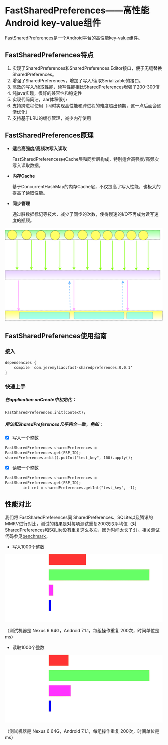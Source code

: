 # FastSharedPreferences——高性能Android key-value组件
FastSharedPreferences是一个Android平台的高性能key-value组件。
## FastSharedPreferences特点
1. 实现了SharedPreferences和SharedPreferences.Editor接口，便于无缝替换SharedPreferences。
2. 增强了SharedPreferences，增加了写入/读取Serializable的接口。
3. 高效的写入/读取性能，读写性能相比SharedPreferences增强了200-300倍
4. 纯java实现，很好的兼容性和稳定性
5. 实现代码简洁，aar体积很小
6. 支持跨进程使用（同时实现高性能和跨进程的难度超出预期，这一点后面会逐渐优化）
7. 支持基于LRU的缓存管理，减少内存使用

## FastSharedPreferences原理
- **适合高强度/高频次写入读取**

    FastSharedPreferences由Cache层和同步层构成，特别适合高强度/高频次写入读取数据。
- **内存Cache**

    基于ConcurrentHashMap的内存Cache层，不仅提高了写入性能，也极大的提高了读取性能。
- **同步管理**

    通过脏数据标记等技术，减少了同步的次数，使得慢速的I/O不再成为读写速度的瓶颈。

![fsp_principle](docs/imgs/fsp_principle.svg)
## FastSharedPreferences使用指南
### 接入

```
dependencies {
    compile 'com.jeremyliao:fast-sharedpreferences:0.0.1'
}
```

### 快速上手
##### 在application onCreate中初始化：

```
FastSharedPreferences.init(context);
```

##### 用法和SharedPreferences几乎完全一致，例如：
- [x] 写入一个整数

```
FastSharedPreferences sharedPreferences = FastSharedPreferences.get(FSP_ID);
sharedPreferences.edit().putInt("test_key", 100).apply();
```
- [x] 读取一个整数

```
FastSharedPreferences sharedPreferences = FastSharedPreferences.get(FSP_ID);
        int ret = sharedPreferences.getInt("test_key", -1);
```

## 性能对比
我们将 FastSharedPreferences同 SharedPreferences、SQLite以及腾讯的MMKV进行对比，测试的结果是对每项测试重复200次取平均值（对SharedPreferences和SQLite没有重复这么多次，因为时间太长了:)）。相关测试代码参见[benchmark](https://github.com/JeremyLiao/FastSharedPreferences/tree/master/FastSharedPreferences/app/src/main/java/com/jeremy/fspdemo/benchmark)。

- 写入1000个整数

![benchmark_write_int](docs/imgs/benchmark_write_int.svg)

（测试机器是 Nexus 6 64G，Android 7.1.1，每组操作重复 200次，时间单位是 ms）

- 读取1000个整数

![benchmark_read_int](docs/imgs/benchmark_read_int.svg)

（测试机器是 Nexus 6 64G，Android 7.1.1，每组操作重复 200次，时间单位是 ms）
